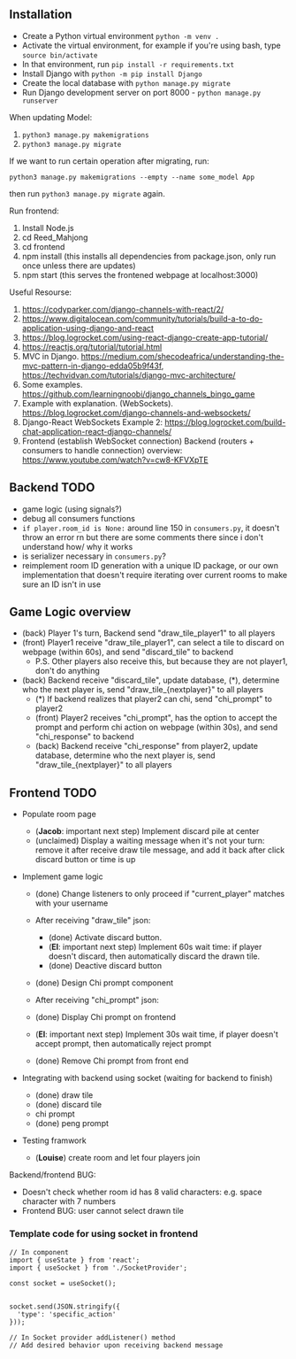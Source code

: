 ## Installation

* Create a Python virtual environment ```python -m venv .```
* Activate the virtual environment, for example if you're using bash, type ```source bin/activate```
* In that environment, run ```pip install -r requirements.txt```
* Install Django with ```python -m pip install Django```
* Create the local database with ```python manage.py migrate```
* Run Django development server on port 8000 - ```python manage.py runserver```

When updating Model:

1. `python3 manage.py makemigrations`
2. `python3 manage.py migrate`

If we want to run certain operation after migrating, run:

`python3 manage.py makemigrations --empty --name some_model App`

then run `python3 manage.py migrate` again.

Run frontend:
1. Install Node.js
2. cd Reed_Mahjong
3. cd frontend
4. npm install (this installs all dependencies from package.json, only run once unless there are updates)
5. npm start (this serves the frontened webpage at localhost:3000)

Useful Resourse:
1. https://codyparker.com/django-channels-with-react/2/
2. https://www.digitalocean.com/community/tutorials/build-a-to-do-application-using-django-and-react
3. https://blog.logrocket.com/using-react-django-create-app-tutorial/ 
4. https://reactjs.org/tutorial/tutorial.html 
5. MVC in Django. https://medium.com/shecodeafrica/understanding-the-mvc-pattern-in-django-edda05b9f43f, https://techvidvan.com/tutorials/django-mvc-architecture/
6. Some examples. https://github.com/learningnoobi/django_channels_bingo_game
7. Example with explanation. (WebSockets). https://blog.logrocket.com/django-channels-and-websockets/
8. Django-React WebSockets Example 2: https://blog.logrocket.com/build-chat-application-react-django-channels/
9. Frontend (establish WebSocket connection) Backend (routers + consumers to handle connection) overview: https://www.youtube.com/watch?v=cw8-KFVXpTE


## Backend TODO
- game logic (using signals?)
- debug all consumers functions
- `if player.room_id is None:` around line 150 in `consumers.py`, it doesn't throw an error rn but there are some comments there since i don't understand how/ why it works
- is serializer necessary in `consumers.py`?
- reimplement room ID generation with a unique ID package, or our own implementation that doesn't require iterating over current rooms to make sure an ID isn't in use

## Game Logic overview 
- (back) Player 1's turn, Backend send "draw_tile_player1" to all players
- (front) Player1 receive "draw_tile_player1", can select a tile to discard on webpage (within 60s), and send "discard_tile" to backend
  - P.S. Other players also receive this, but because they are not player1, don't do anything
- (back) Backend receive "discard_tile", update database, (*), determine who the next player is, send "draw_tile_{nextplayer}" to all players
  - (*) If backend realizes that player2 can chi, send "chi_prompt" to player2
  - (front) Player2 receives "chi_prompt", has the option to accept the prompt and perform chi action on webpage (within 30s), and send "chi_response" to backend
  - (back) Backend receive "chi_response" from player2, update database, determine who the next player is, send "draw_tile_{nextplayer}" to all players

## Frontend TODO

- Populate room page
  - (**Jacob**: important next step) Implement discard pile at center
  - (unclaimed) Display a waiting message when it's not your turn: remove it after receive draw tile message, and add it back after click discard button or time is up
- Implement game logic
  - (done) Change listeners to only proceed if "current_player" matches with your username 
  - After receiving "draw_tile" json:  
    - (done) Activate discard button. 
    - (**El**: important next step) Implement 60s wait time: if player doesn't discard, then automatically discard the drawn tile. 
    - (done) Deactive discard button 

  -  (done) Design Chi prompt component
  -  After receiving "chi_prompt" json:
    - (done) Display Chi prompt on frontend
    - (**El**: important next step) Implement 30s wait time, if player doesn't accept prompt, then automatically reject prompt
    - (done) Remove Chi prompt from front end

- Integrating with backend using socket (waiting for backend to finish)
  - (done) draw tile
  - (done) discard tile
  - chi prompt
  - (done) peng prompt

- Testing framwork
  - (**Louise**) create room and let four players join


Backend/frontend BUG: 

- Doesn't check whether room id has 8 valid characters: e.g. space character with 7 numbers 
- Frontend BUG: user cannot select drawn tile

### Template code for using socket in frontend

```
// In component
import { useState } from 'react';
import { useSocket } from './SocketProvider';

const socket = useSocket();


socket.send(JSON.stringify({
  'type': 'specific_action'
}));

// In Socket provider addListener() method
// Add desired behavior upon receiving backend message
```
